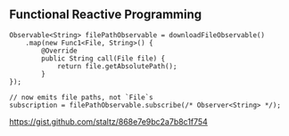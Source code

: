 ##  Functional Reactive Programming

```
Observable<String> filePathObservable = downloadFileObservable()
    .map(new Func1<File, String>() {
        @Override
        public String call(File file) {
            return file.getAbsolutePath();
        }
});

// now emits file paths, not `File`s
subscription = filePathObservable.subscribe(/* Observer<String> */);
```

https://gist.github.com/staltz/868e7e9bc2a7b8c1f754
